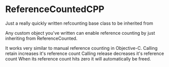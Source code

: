 # ReferenceCountedCPP
Just a really quickly written refcounting base class to be inherited from

Any custom object you've written can enable reference counting by just
inheriting from ReferenceCounted.

It works very similar to manual reference counting in Objective-C.
Calling retain increases it's reference count
Calling release decreases it's reference count
When its reference count hits zero it will automatically be freed.
